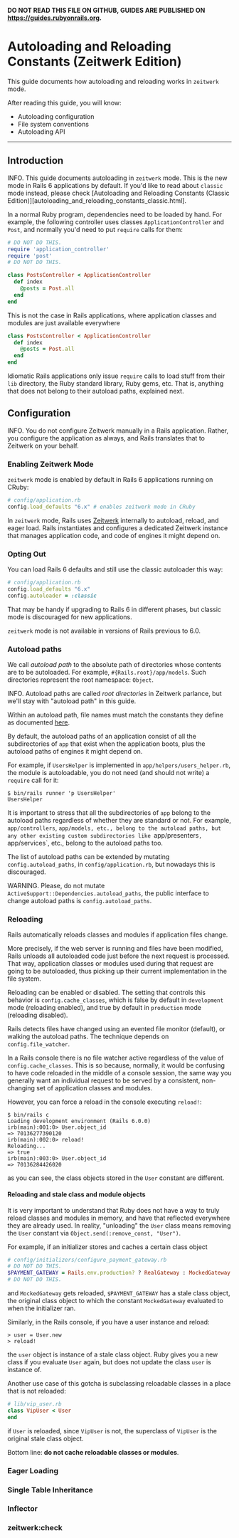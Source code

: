 **DO NOT READ THIS FILE ON GITHUB, GUIDES ARE PUBLISHED ON https://guides.rubyonrails.org.**

Autoloading and Reloading Constants (Zeitwerk Edition)
======================================================

This guide documents how autoloading and reloading works in `zeitwerk` mode.

After reading this guide, you will know:

* Autoloading configuration
* File system conventions
* Autoloading API

--------------------------------------------------------------------------------


Introduction
------------

INFO. This guide documents autoloading in `zeitwerk` mode. This is the new mode in Rails 6 applications by default. If you'd like to read about `classic` mode instead, please check [Autoloading and Reloading Constants (Classic Edition)][autoloading_and_reloading_constants_classic.html].

In a normal Ruby program, dependencies need to be loaded by hand. For example, the following controller uses classes `ApplicationController` and `Post`, and normally you'd need to put `require` calls for them:

```ruby
# DO NOT DO THIS.
require 'application_controller'
require 'post'
# DO NOT DO THIS.

class PostsController < ApplicationController
  def index
    @posts = Post.all
  end
end
```

This is not the case in Rails applications, where application classes and modules are just available everywhere

```ruby
class PostsController < ApplicationController
  def index
    @posts = Post.all
  end
end
```

Idiomatic Rails applications only issue `require` calls to load stuff from their `lib` directory, the Ruby standard library, Ruby gems, etc. That is, anything that does not belong to their autoload paths, explained next.

Configuration
-------------

INFO. You do not configure Zeitwerk manually in a Rails application. Rather, you configure the application as always, and Rails translates that to Zeitwerk on your behalf.

### Enabling Zeitwerk Mode

`zeitwerk` mode is enabled by default in Rails 6 applications running on CRuby:

```ruby
# config/application.rb
config.load_defaults "6.x" # enables zeitwerk mode in CRuby
```

In `zeitwerk` mode, Rails uses [Zeitwerk](https://github.com/fxn/zeitwerk) internally to autoload, reload, and eager load. Rails instantiates and configures a dedicated Zeitwerk instance that manages application code, and code of engines it might depend on.

### Opting Out

You can load Rails 6 defaults and still use the classic autoloader this way:

```ruby
# config/application.rb
config.load_defaults "6.x"
config.autoloader = :classic
```

That may be handy if upgrading to Rails 6 in different phases, but classic mode is discouraged for new applications.

`zeitwerk` mode is not available in versions of Rails previous to 6.0.

### Autoload paths

We call _autoload path_ to the absolute path of directories whose contents are to be autoloaded. For example, `#{Rails.root}/app/models`. Such directories represent the root namespace: `Object`.

INFO. Autoload paths are called _root directories_ in Zeitwerk parlance, but we'll stay with "autoload path" in this guide.

Within an autoload path, file names must match the constants they define as documented [here](https://github.com/fxn/zeitwerk#file-structure).

By default, the autoload paths of an application consist of all the subdirectories of `app` that exist when the application boots, plus the autoload paths of engines it might depend on.

For example, if `UsersHelper` is implemented in `app/helpers/users_helper.rb`, the module is autoloadable, you do not need (and should not write) a `require` call for it:

```
$ bin/rails runner 'p UsersHelper'
UsersHelper
```

It is important to stress that all the subdirectories of `app` belong to the autoload paths regardless of whether they are standard or not. For example, `app/controllers`, `app/models, etc., belong to the autoload paths, but any other existing custom subdirectories like `app/presenters`, `app/services`, etc., belong to the autoload paths too.

The list of autoload paths can be extended by mutating `config.autoload_paths`, in `config/application.rb`, but nowadays this is discouraged.

WARNING. Please, do not mutate `ActiveSupport::Dependencies.autoload_paths`, the public interface to change autoload paths is `config.autoload_paths`.

### Reloading

Rails automatically reloads classes and modules if application files change.

More precisely, if the web server is running and files have been modified, Rails unloads all autoloaded code just before the next request is processed. That way, application classes or modules used during that request are going to be autoloaded, thus picking up their current implementation in the file system.

Reloading can be enabled or disabled. The setting that controls this behavior is `config.cache_classes`, which is false by default in `development` mode (reloading enabled), and true by default in `production` mode (reloading disabled).

Rails detects files have changed using an evented file monitor (default), or walking the autoload paths. The technique depends on `config.file_watcher`.

In a Rails console there is no file watcher active regardless of the value of `config.cache_classes`. This is so because, normally, it would be confusing to have code reloaded in the middle of a console session, the same way you generally want an individual request to be served by a consistent, non-changing set of application classes and modules.

However, you can force a reload in the console executing `reload!`:

```
$ bin/rails c
Loading development environment (Rails 6.0.0)
irb(main):001:0> User.object_id
=> 70136277390120
irb(main):002:0> reload!
Reloading...
=> true
irb(main):003:0> User.object_id
=> 70136284426020
```

as you can see, the class objects stored in the `User` constant are different.

#### Reloading and stale class and module objects

It is very important to understand that Ruby does not have a way to truly reload classes and modules in memory, and have that reflected everywhere they are already used. In reality, "unloading" the `User` class means removing the `User` constant via `Object.send(:remove_const, "User")`.

For example, if an initializer stores and caches a certain class object

```ruby
# config/initializers/configure_payment_gateway.rb
# DO NOT DO THIS.
$PAYMENT_GATEWAY = Rails.env.production? ? RealGateway : MockedGateway
# DO NOT DO THIS.
```

and `MockedGateway` gets reloaded, `$PAYMENT_GATEWAY` has a stale class object, the original class object to which the constant `MockedGateway` evaluated to when the initializer ran.

Similarly, in the Rails console, if you have a user instance and reload:

```
> user = User.new
> reload!
```

the `user` object is instance of a stale class object. Ruby gives you a new class if you evaluate `User` again, but does not update the class `user` is instance of.

Another use case of this gotcha is subclassing reloadable classes in a place that is not reloaded:

```ruby
# lib/vip_user.rb
class VipUser < User
end
```

if `User` is reloaded, since `VipUser` is not, the superclass of `VipUser` is the original stale class object.

Bottom line: **do not cache reloadable classes or modules**.

### Eager Loading

### Single Table Inheritance

### Inflector

### zeitwerk:check
